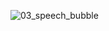 ![03_speech_bubble](https://github.com/ysolarh/OZ_class_backend/assets/109467066/65b085d1-883c-4d3e-80dc-090f4602fa5a)